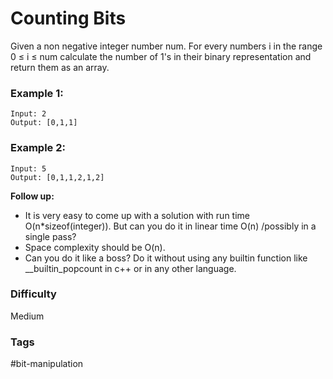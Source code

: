 # Counting Bits

Given a non negative integer number num. For every numbers i in the range 0 ≤ i ≤ num calculate the number of 1's in their binary representation and return them as an array.

### Example 1:

```
Input: 2
Output: [0,1,1]
```

### Example 2:

```
Input: 5
Output: [0,1,1,2,1,2]
```

**Follow up:**

- It is very easy to come up with a solution with run time O(n\*sizeof(integer)). But can you do it in linear time O(n) /possibly in a single pass?
- Space complexity should be O(n).
- Can you do it like a boss? Do it without using any builtin function like \_\_builtin_popcount in c++ or in any other language.

### Difficulty

Medium

### Tags

#bit-manipulation
